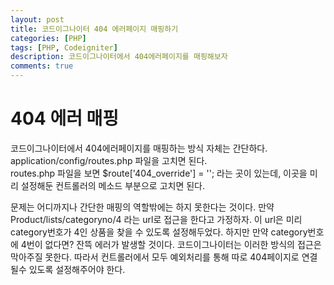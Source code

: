 ```yaml
---
layout: post
title: 코드이그나이터 404 에러페이지 매핑하기
categories: [PHP]
tags: [PHP, Codeigniter]
description: 코드이그나이터에서 404에러페이지를 매핑해보자
comments: true
---
```


# **404 에러 매핑**
코드이그나이터에서 404에러페이지를 매핑하는 방식 자체는 간단하다. application/config/routes.php 파일을 고치면 된다.  
routes.php 파일을 보면 $route['404_override'] = ''; 라는 곳이 있는데, 이곳을 미리 설정해둔 컨트롤러의 메소드 부분으로 고치면 된다.  

문제는 어디까지나 간단한 매핑의 역할밖에는 하지 못한다는 것이다. 만약 Product/lists/categoryno/4 라는 url로 접근을 한다고 가정하자. 이 url은 미리 category번호가 4인 상품을 찾을 수 있도록 설정해두었다. 하지만 만약 category번호에 4번이 없다면? 잔뜩 에러가 발생할 것이다. 코드이그나이터는 이러한 방식의 접근은 막아주질 못한다. 따라서 컨트롤러에서 모두 예외처리를 통해 따로 404페이지로 연결될수 있도록 설정해주어야 한다.
